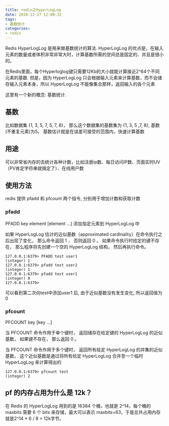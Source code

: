 ```yaml
---
title: redis之HyperLogLog
date: 2018-12-27 12:00:32
tags:
- 基数统计
categories:
- redis
---
```


Redis HyperLogLog 是用来做基数统计的算法. HyperLogLog 的优点是，在输入元素的数量或者体积非常非常大时，计算基数所需的空间总是固定的、并且是很小的。

在Redis里面，每个Hyperloglog键只需要12Kb的大小就能计算接近2^64个不同元素的基数. 但是，因为 HyperLogLog 只会根据输入元素来计算基数，而不会储存输入元素本身，所以 HyperLogLog 不能像集合那样，返回输入的各个元素

这里有一个新的概念: 基数统计.

## 基数
比如数据集 {1, 3, 5, 7, 5, 7, 8}， 那么这个数据集的基数集为 {1, 3, 5 ,7, 8}, 基数(不重复元素)为5。 基数估计就是在误差可接受的范围内，快速计算基数

## 用途
可以非常省内存的去统计各种计数，比如注册ip数、每日访问IP数、页面实时UV（PV肯定字符串就搞定了）、在线用户数

## 使用方法

redis 提供 pfadd 和 pfcount 两个指令, 分别用于增加计数和获取计数

### pfadd
PFADD key element [element ...] 添加指定元素到 HyperLogLog 中

如果 HyperLogLog 估计的近似基数（approximated cardinality）在命令执行之后出现了变化， 那么命令返回 1 ， 否则返回 0 。 如果命令执行时给定的键不存在， 那么程序将先创建一个空的 HyperLogLog 结构， 然后再执行命令。

```shell
127.0.0.1:6379> PFADD test user1
(integer) 1
127.0.0.1:6379> pfadd test user2
(integer) 1
127.0.0.1:6379> pfadd test user1
(integer) 0
127.0.0.1:6379>

```

可以看到第二次向test中添加user1 后, 由于近似基数没有发生变化, 所以返回值为0

### pfcount
PFCOUNT key [key ...]

当 PFCOUNT 命令作用于单个键时， 返回储存在给定键的 HyperLogLog 的近似基数， 如果键不存在， 那么返回 0 。

当 PFCOUNT 命令作用于多个键时， 返回所有给定 HyperLogLog 的并集的近似基数， 这个近似基数是通过将所有给定 HyperLogLog 合并至一个临时 HyperLogLog 来计算得出的

```shell
127.0.0.1:6379> pfcount test
(integer) 2

```

## pf 的内存占用为什么是 12k？
在 Redis 的 HyperLogLog 用到的是 16384 个桶，也就是 2^14，每个桶的 maxbits 需要 6 个 bits 来存储，最大可以表示 maxbits=63，于是总共占用内存就是2^14 * 6 / 8 = 12k字节。



